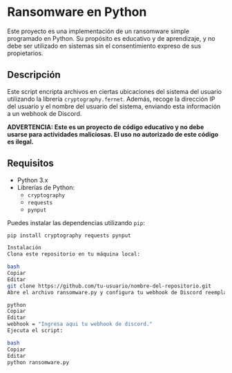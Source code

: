 # Ransomware en Python

Este proyecto es una implementación de un ransomware simple programado en Python. Su propósito es educativo y de aprendizaje, y no debe ser utilizado en sistemas sin el consentimiento expreso de sus propietarios.

## Descripción

Este script encripta archivos en ciertas ubicaciones del sistema del usuario utilizando la librería `cryptography.fernet`. Además, recoge la dirección IP del usuario y el nombre del usuario del sistema, enviando esta información a un webhook de Discord.

**ADVERTENCIA: Este es un proyecto de código educativo y no debe usarse para actividades maliciosas. El uso no autorizado de este código es ilegal.**

## Requisitos

- Python 3.x
- Librerías de Python:
  - `cryptography`
  - `requests`
  - `pynput`

Puedes instalar las dependencias utilizando `pip`:

```bash
pip install cryptography requests pynput

Instalación
Clona este repositorio en tu máquina local:

bash
Copiar
Editar
git clone https://github.com/tu-usuario/nombre-del-repositorio.git
Abre el archivo ransomware.py y configura tu webhook de Discord reemplazando la siguiente línea:

python
Copiar
Editar
webhook = "Ingresa aqui tu webhook de discord."
Ejecuta el script:

bash
Copiar
Editar
python ransomware.py
